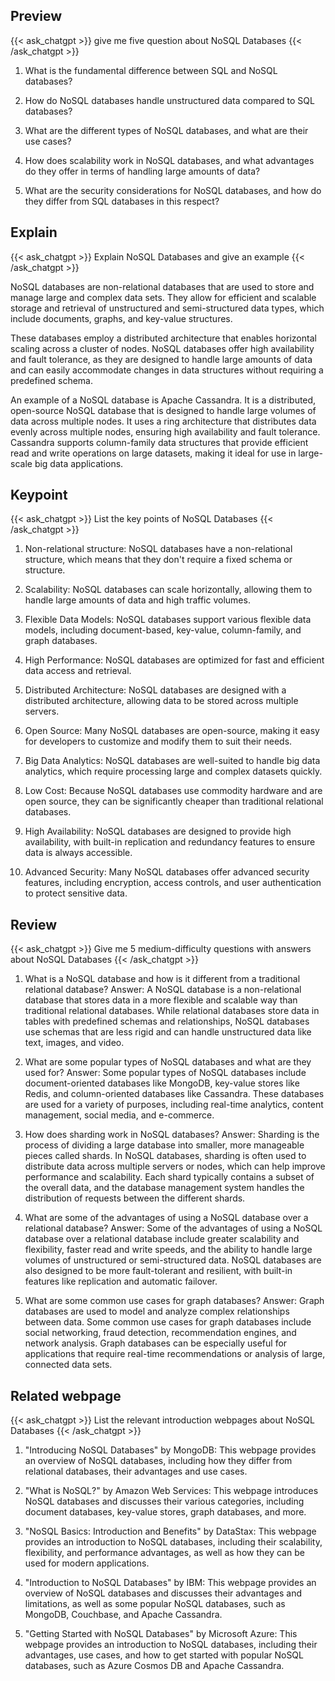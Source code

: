 ## Preview
{{< ask_chatgpt >}}
give me five question about NoSQL Databases
{{< /ask_chatgpt >}}



1. What is the fundamental difference between SQL and NoSQL databases? 

2. How do NoSQL databases handle unstructured data compared to SQL databases? 

3. What are the different types of NoSQL databases, and what are their use cases? 

4. How does scalability work in NoSQL databases, and what advantages do they offer in terms of handling large amounts of data? 

5. What are the security considerations for NoSQL databases, and how do they differ from SQL databases in this respect?   

## Explain
{{< ask_chatgpt >}}
Explain NoSQL Databases and give an example
{{< /ask_chatgpt >}}



NoSQL databases are non-relational databases that are used to store and manage large and complex data sets. They allow for efficient and scalable storage and retrieval of unstructured and semi-structured data types, which include documents, graphs, and key-value structures.

These databases employ a distributed architecture that enables horizontal scaling across a cluster of nodes. NoSQL databases offer high availability and fault tolerance, as they are designed to handle large amounts of data and can easily accommodate changes in data structures without requiring a predefined schema.

An example of a NoSQL database is Apache Cassandra. It is a distributed, open-source NoSQL database that is designed to handle large volumes of data across multiple nodes. It uses a ring architecture that distributes data evenly across multiple nodes, ensuring high availability and fault tolerance. Cassandra supports column-family data structures that provide efficient read and write operations on large datasets, making it ideal for use in large-scale big data applications.   

## Keypoint
{{< ask_chatgpt >}}
List the key points of NoSQL Databases
{{< /ask_chatgpt >}}



1. Non-relational structure: NoSQL databases have a non-relational structure, which means that they don't require a fixed schema or structure.

2. Scalability: NoSQL databases can scale horizontally, allowing them to handle large amounts of data and high traffic volumes.

3. Flexible Data Models: NoSQL databases support various flexible data models, including document-based, key-value, column-family, and graph databases.

4. High Performance: NoSQL databases are optimized for fast and efficient data access and retrieval.

5. Distributed Architecture: NoSQL databases are designed with a distributed architecture, allowing data to be stored across multiple servers.

6. Open Source: Many NoSQL databases are open-source, making it easy for developers to customize and modify them to suit their needs.

7. Big Data Analytics: NoSQL databases are well-suited to handle big data analytics, which require processing large and complex datasets quickly.

8. Low Cost: Because NoSQL databases use commodity hardware and are open source, they can be significantly cheaper than traditional relational databases.

9. High Availability: NoSQL databases are designed to provide high availability, with built-in replication and redundancy features to ensure data is always accessible.

10. Advanced Security: Many NoSQL databases offer advanced security features, including encryption, access controls, and user authentication to protect sensitive data.   

## Review
{{< ask_chatgpt >}}
Give me 5 medium-difficulty questions with answers about NoSQL Databases
{{< /ask_chatgpt >}}



1. What is a NoSQL database and how is it different from a traditional relational database?
Answer: A NoSQL database is a non-relational database that stores data in a more flexible and scalable way than traditional relational databases. While relational databases store data in tables with predefined schemas and relationships, NoSQL databases use schemas that are less rigid and can handle unstructured data like text, images, and video.

2. What are some popular types of NoSQL databases and what are they used for?
Answer: Some popular types of NoSQL databases include document-oriented databases like MongoDB, key-value stores like Redis, and column-oriented databases like Cassandra. These databases are used for a variety of purposes, including real-time analytics, content management, social media, and e-commerce.

3. How does sharding work in NoSQL databases?
Answer: Sharding is the process of dividing a large database into smaller, more manageable pieces called shards. In NoSQL databases, sharding is often used to distribute data across multiple servers or nodes, which can help improve performance and scalability. Each shard typically contains a subset of the overall data, and the database management system handles the distribution of requests between the different shards.

4. What are some of the advantages of using a NoSQL database over a relational database?
Answer: Some of the advantages of using a NoSQL database over a relational database include greater scalability and flexibility, faster read and write speeds, and the ability to handle large volumes of unstructured or semi-structured data. NoSQL databases are also designed to be more fault-tolerant and resilient, with built-in features like replication and automatic failover.

5. What are some common use cases for graph databases?
Answer: Graph databases are used to model and analyze complex relationships between data. Some common use cases for graph databases include social networking, fraud detection, recommendation engines, and network analysis. Graph databases can be especially useful for applications that require real-time recommendations or analysis of large, connected data sets.   

## Related webpage
{{< ask_chatgpt >}}
List the relevant introduction webpages about NoSQL Databases
{{< /ask_chatgpt >}}



1. "Introducing NoSQL Databases" by MongoDB: This webpage provides an overview of NoSQL databases, including how they differ from relational databases, their advantages and use cases.

2. "What is NoSQL?" by Amazon Web Services: This webpage introduces NoSQL databases and discusses their various categories, including document databases, key-value stores, graph databases, and more.

3. "NoSQL Basics: Introduction and Benefits" by DataStax: This webpage provides an introduction to NoSQL databases, including their scalability, flexibility, and performance advantages, as well as how they can be used for modern applications.

4. "Introduction to NoSQL Databases" by IBM: This webpage provides an overview of NoSQL databases and discusses their advantages and limitations, as well as some popular NoSQL databases, such as MongoDB, Couchbase, and Apache Cassandra.

5. "Getting Started with NoSQL Databases" by Microsoft Azure: This webpage provides an introduction to NoSQL databases, including their advantages, use cases, and how to get started with popular NoSQL databases, such as Azure Cosmos DB and Apache Cassandra.   

